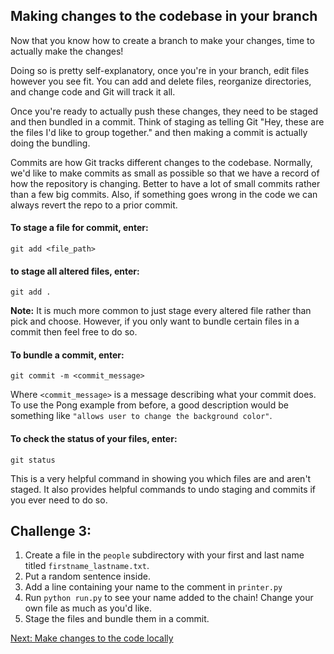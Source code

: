 ## Making changes to the codebase in your branch

Now that you know how to create a branch to make your changes, time to actually make the changes!

Doing so is pretty self-explanatory, once you're in your branch, edit files however you see fit. You can add and delete files, reorganize directories, and change code and Git will track it all. 

Once you're ready to actually push these changes, they need to be staged and then bundled in a commit. Think of staging as telling Git "Hey, these are the files I'd like to group together." and then making a commit is actually doing the bundling.

Commits are how Git tracks different changes to the codebase. Normally, we'd like to make commits as small as possible so that we have a record of how the repository is changing. Better to have a lot of small commits rather than a few big commits. Also, if something goes wrong in the code we can always revert the repo to a prior commit. 

#### To stage a file for commit, enter: 
```
git add <file_path>
```
#### to stage all altered files, enter:
```
git add .
```
**Note:** It is much more common to just stage every altered file rather than pick and choose. However, if you only want to bundle certain files in a commit then feel free to do so.

#### To bundle a commit, enter:
```
git commit -m <commit_message>
```
Where `<commit_message>` is a message describing what your commit does. To use the Pong example from before, a good description would be something like `"allows user to change the background color"`.

#### To check the status of your files, enter:
```
git status
```
This is a very helpful command in showing you which files are and aren't staged. It also provides helpful commands to undo staging and commits if you ever need to do so.

## Challenge 3:

1. Create a file in the `people` subdirectory with your first and last name titled `firstname_lastname.txt`. 
2. Put a random sentence inside. 
3. Add a line containing your name to the comment in `printer.py`
4. Run `python run.py` to see your name added to the chain! Change your own file as much as you'd like.
5. Stage the files and bundle them in a commit.

[Next: Make changes to the code locally](../part5-pushing_changes_to_github)